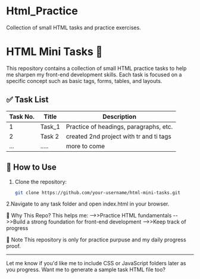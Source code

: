 # Html_Practice
Collection of small HTML tasks and practice exercises.
# HTML Mini Tasks 🚀

This repository contains a collection of small HTML practice tasks to help me sharpen my front-end development skills. Each task is focused on a specific concept such as basic tags, forms, tables, and layouts.

## ✅ Task List

| Task No. | Title        | Description                           |
|----------|--------------|---------------------------------------|
| 1 | Task_1   | Practice of headings, paragraphs, etc.|
| 2 | Task 2 | created 2nd project with tr and ti tags |
| ... |.....| more to come    |

## 🔧 How to Use

1. Clone the repository:
   ```bash
   git clone https://github.com/your-username/html-mini-tasks.git
2.Navigate to any task folder and open index.html in your browser.

🧠 Why This Repo?
This helps me:
-->>Practice HTML fundamentals
-->>Build a strong foundation for front-end development
-->>Keep track of progress

📌 Note
This repository is only for practice purpuse and my daily progress proof.

---

Let me know if you'd like me to include CSS or JavaScript folders later as you progress. Want me to generate a sample task HTML file too?

